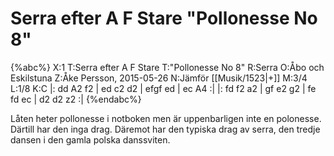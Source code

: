 # Serra efter A F Stare "Pollonesse No 8"

{%abc%}
X:1
T:Serra efter A F Stare
T:"Pollonesse No 8"
R:Serra
O:Åbo och Eskilstuna
Z:Åke Persson, 2015-05-26
N:Jämför [[Musik/1523|+]]
M:3/4
L:1/8
K:C
|: dd A2 f2 | ed c2 d2 | efgf ed | ec A4 :|
|: fd f2 a2 | gf e2 g2 | fe fd ec | d2 d2 z2 :|
{%endabc%}

Låten heter pollonesse i notboken men är uppenbarligen inte en polonesse.
Därtill har den inga drag. Däremot har den typiska drag av serra,
den tredje dansen i den gamla polska danssviten.
